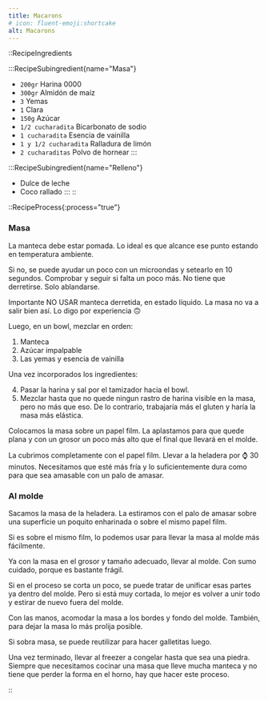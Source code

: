 ```yaml
---
title: Macarons
# icon: fluent-emoji:shortcake
alt: Macarons
---
```



::RecipeIngredients

:::RecipeSubingredient{name="Masa"}
- `200gr` Harina 0000
- `300gr` Almidón de maíz
- `3` Yemas
- `1` Clara
- `150g` Azúcar
- `1/2 cucharadita` Bicarbonato de sodio
- `1 cucharadita` Esencia de vainilla
- `1 y 1/2 cucharadita` Ralladura de limón
- `2 cucharaditas` Polvo de hornear
:::

:::RecipeSubingredient{name="Relleno"}
- Dulce de leche
- Coco rallado
:::
::

::RecipeProcess{:process="true"}

### Masa

La manteca debe estar pomada. Lo ideal es que alcance ese punto estando en temperatura ambiente.

Si no, se puede ayudar un poco con un microondas y setearlo en 10 segundos. Comprobar y seguir si falta un poco más. No tiene que derretirse. Solo ablandarse.

Importante NO USAR manteca derretida, en estado líquido. La masa no va a salir bien así. Lo digo por experiencia 🙃

Luego, en un bowl, mezclar en orden:

1. Manteca
2. Azúcar impalpable
3. Las yemas y esencia de vainilla

Una vez incorporados los ingredientes:

4. Pasar la harina y sal por el tamizador hacia el bowl.
5. Mezclar hasta que no quede ningun rastro de harina visible en la masa, pero no más que eso. De lo contrario, trabajaría más el gluten y haría la masa más elástica.

Colocamos la masa sobre un papel film. La aplastamos para que quede plana y con un grosor un poco más alto que el final que llevará en el molde.

La cubrimos completamente con el papel film. Llevar a la heladera por ⌚ 30 minutos. Necesitamos que esté más fría y lo suficientemente dura como para que sea amasable con un palo de amasar.

### Al molde

Sacamos la masa de la heladera. La estiramos con el palo de amasar sobre una superficie un poquito enharinada o sobre el mismo papel film.

Si es sobre el mismo film, lo podemos usar para llevar la masa al molde más fácilmente.

Ya con la masa en el grosor y tamaño adecuado, llevar al molde. Con sumo cuidado, porque es bastante frágil. 

Si en el proceso se corta un poco, se puede tratar de unificar esas partes ya dentro del molde. Pero si está muy cortada, lo mejor es volver a unir todo y estirar de nuevo fuera del molde.

Con las manos, acomodar la masa a los bordes y fondo del molde. También, para dejar la masa lo más prolija posible.

Si sobra masa, se puede reutilizar para hacer galletitas luego.

Una vez terminado, llevar al freezer a congelar hasta que sea una piedra. Siempre que necesitamos cocinar una masa que lleve mucha manteca y no tiene que perder la forma en el horno, hay que hacer este proceso.

::